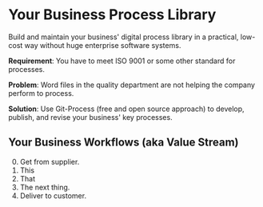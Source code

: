 # Your Business Process Library
Build and maintain your business' digital process library in a practical, low-cost way without huge enterprise software systems.

**Requirement**: You have to meet ISO 9001 or some other standard for processes.

**Problem**: Word files in the quality department are not helping the company perform to process.

**Solution**: Use Git-Process (free and open source approach) to develop, publish, and revise your business' key processes. 



## Your Business Workflows (aka Value Stream)

0. Get from supplier.
1. This
2. That
3. The next thing.
4. Deliver to customer.
